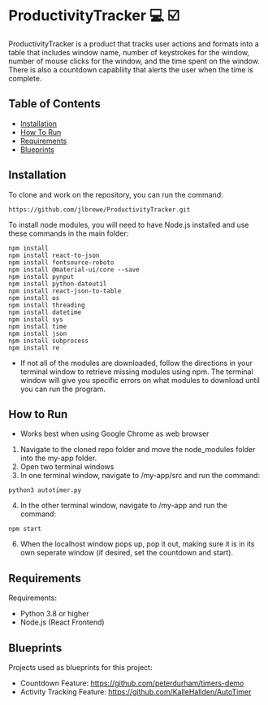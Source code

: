 # ProductivityTracker :computer: :ballot_box_with_check:
ProductivityTracker is a product that tracks user actions and formats into a table that includes window name, number of keystrokes for the window, number of mouse clicks for the window, and the time spent on the window. There is also a countdown capabliity that alerts the user when the time is complete.

## Table of Contents
* [Installation](#installation)
* [How To Run](#how-to-run)
* [Requirements](#requirements)
* [Blueprints](#blueprints)

## Installation

To clone and work on the repository, you can run the command:
```
https://github.com/jlbrewe/ProductivityTracker.git
```
To install node modules, you will need to have Node.js installed and use these commands in the main folder:
```
npm install
npm install react-to-json
npm install fontsource-roboto
npm install @material-ui/core --save
npm install pynput
npm install python-dateutil
npm install react-json-to-table
npm install os
npm install threading
npm install datetime
npm install sys
npm install time
npm install json
npm install subprocess
npm install re
```
* If not all of the modules are downloaded, follow the directions in your terminal window to retrieve missing modules using npm. The terminal window will give you specific errors on what modules to download until you can run the program.

## How to Run
* Works best when using Google Chrome as web browser
1. Navigate to the cloned repo folder and move the node_modules folder into the my-app folder.
2. Open two terminal windows
3. In one terminal window, navigate to /my-app/src and run the command:
```
python3 autotimer.py
```
4. In the other terminal window, navigate to /my-app and run the command:
```
npm start
```
6. When the localhost window pops up, pop it out, making sure it is in its own seperate window (if desired, set the countdown and start).


## Requirements
  
  Requirements:
  * Python 3.8 or higher
  * Node.js (React Frontend)

## Blueprints

  Projects used as blueprints for this project:
  * Countdown Feature: https://github.com/peterdurham/timers-demo
  * Activity Tracking Feature: https://github.com/KalleHallden/AutoTimer
